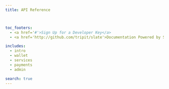 ```yaml
---
title: API Reference



toc_footers:
  - <a href='#'>Sign Up for a Developer Key</a>
  - <a href='http://github.com/tripit/slate'>Documentation Powered by Slate</a>

includes:
  - intro
  - wallet
  - services
  - payments
  - admin

search: true
---
```











